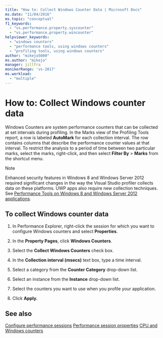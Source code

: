 ```yaml
---
title: "How to: Collect Windows Counter Data | Microsoft Docs"
ms.date: "11/04/2016"
ms.topic: "conceptual"
f1_keywords:
  - "vs.performance.property.syscounter"
  - "vs.performance.property.wincounter"
helpviewer_keywords:
  - "windows counters"
  - "performance tools, using windows counters"
  - "profiling tools, using windows counters"
author: "mikejo5000"
ms.author: "mikejo"
manager: jillfra
monikerRange: 'vs-2017'
ms.workload:
  - "multiple"
---
```

# How to: Collect Windows counter data

Windows Counters are system performance counters that can be collected at set intervals during profiling. In the Marks view of the Profiling Tools report, a row is labeled **AutoMark** for each collection interval. The row contains columns that describe the performance counter values at that interval. To restrict the analysis to a period of time between two particular marks, select the marks, right-click, and then select **Filter By** > **Marks** from the shortcut menu.

> [!NOTE]
> Enhanced security features in Windows 8 and Windows Server 2012 required significant changes in the way the Visual Studio profiler collects data on these platforms. UWP apps also require new collection techniques. See [Performance Tools on Windows 8 and Windows Server 2012 applications](../profiling/performance-tools-on-windows-8-and-windows-server-2012-applications.md).

## To collect Windows counter data

1. In Performance Explorer, right-click the session for which you want to configure Windows counters and select **Properties**.

2. In the **Property Pages**, click **Windows Counters**.

3. Select the **Collect Windows Counters** check box.

4. In the **Collection interval (msecs)** text box, type a time interval.

5. Select a category from the **Counter Category** drop-down list.

6. Select an instance from the **Instance** drop-down list.

7. Select the counters you want to use when you profile your application.

8. Click **Apply.**

## See also

[Configure performance sessions](../profiling/configuring-performance-sessions.md)
[Performance session properties](../profiling/performance-session-properties.md)
[CPU and Windows counters](../profiling/cpu-and-windows-counters.md)
